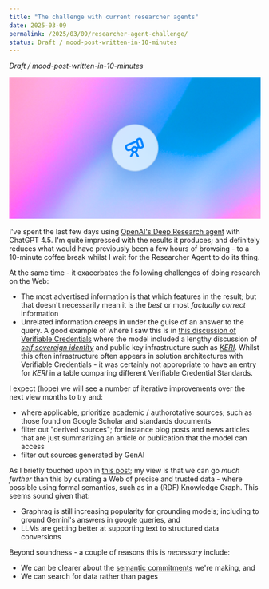 ```yaml
---
title: "The challenge with current researcher agents"
date: 2025-03-09
permalink: /2025/03/09/researcher-agent-challenge/
status: Draft / mood-post-written-in-10-minutes
---
```


<i>Draft / mood-post-written-in-10-minutes</i>

![](/static/deep-research.png)

I've spent the last few days using [OpenAI's Deep Research agent](https://openai.com/index/introducing-deep-research/) with ChatGPT 4.5. I'm quite impressed with the results it produces; and definitely reduces what would have previously been a few hours of browsing - to a 10-minute coffee break whilst I wait for the Researcher Agent to do its thing.

At the same time - it exacerbates the following challenges of doing research on the Web:
 - The most advertised information is that which features in the result; but that doesn't necessarily mean it is the *best* or most *factually correct* information
 - Unrelated information creeps in under the guise of an answer to the query. A good example of where I saw this is in [this discussion of Verifiable Credentials](https://chatgpt.com/share/67cdaacf-5728-800c-ac59-137d7d1aeec9) where the model included a lengthy discussion of [*self sovereign identity*](https://en.wikipedia.org/wiki/Self-sovereign_identity) and public key infrastructure such as [*KERI*](https://keri.one). Whilst this often infrastructure often appears in solution architectures with Verifiable Credentials - it was certainly not appropriate to have an entry for *KERI* in a table comparing different Verifiable Credential Standards.

I expect (hope) we will see a number of iterative improvements over the next view months to try and:
 - where applicable, prioritize academic / authorotative sources; such as those found on Google Scholar and standards documents
 - filter out "derived sources"; for instance blog posts and news articles that are just summarizing an article or publication that the model can access
 - filter out sources generated by GenAI

As I briefly touched upon in [this post](/2024/04/25/raw-data-now/); my view is that we can go *much further* than this by curating a Web of precise and trusted data - where possible using formal semantics, such as in a (RDF) Knowledge Graph. This seems sound given that:
 - Graphrag is still increasing popularity for grounding models; including to ground Gemini's answers in google queries, and
 - LLMs are getting better at supporting text to structured data conversions

Beyond soundness - a couple of reasons this is *necessary* include:
 - We can be clearer about the [semantic commitments](https://player.vimeo.com/video/186094848?h=87a4e916e7) we're making, and
 - We can search for data rather than pages

